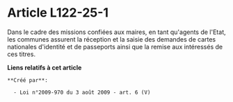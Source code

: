 # Article L122-25-1

Dans le cadre des missions confiées aux maires, en tant qu'agents de l'Etat, les communes assurent la réception et la saisie
des demandes de cartes nationales d'identité et de passeports ainsi que la remise aux intéressés de ces titres.

**Liens relatifs à cet article**

	**Créé par**:

	  - Loi n°2009-970 du 3 août 2009 - art. 6 (V)
